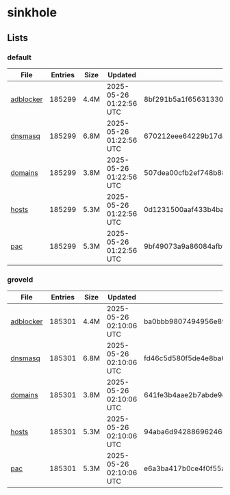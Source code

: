# sinkhole

## Lists

### default

|File|Entries|Size|Updated|Hash|
|-|-|-|-|-|
|[adblocker](https://raw.githubusercontent.com/groveld/sinkhole/lists/default/adblocker.txt)|185299|4.4M|2025-05-26 01:22:56 UTC|8bf291b5a1f65631330d7a6ea4f28bae30220db9964798741911e9d62664d24c|
|[dnsmasq](https://raw.githubusercontent.com/groveld/sinkhole/lists/default/dnsmasq.txt)|185299|6.8M|2025-05-26 01:22:56 UTC|670212eee64229b17d4e131c9249eee081e34db5795ef282aed015244444e093|
|[domains](https://raw.githubusercontent.com/groveld/sinkhole/lists/default/domains.txt)|185299|3.8M|2025-05-26 01:22:56 UTC|507dea00cfb2ef748b880385f82517c3ec4ecf23791063067c7e602b6866bffc|
|[hosts](https://raw.githubusercontent.com/groveld/sinkhole/lists/default/hosts.txt)|185299|5.3M|2025-05-26 01:22:56 UTC|0d1231500aaf433b4ba3f930ce7a1c10b8d2a134772d127ca0a3d1db2b7280f0|
|[pac](https://raw.githubusercontent.com/groveld/sinkhole/lists/default/pac.txt)|185299|5.3M|2025-05-26 01:22:56 UTC|9bf49073a9a86084afbf3db64d02325fef6a5b29fb54dd5c02818ef6ebe92099|

### groveld

|File|Entries|Size|Updated|Hash|
|-|-|-|-|-|
|[adblocker](https://raw.githubusercontent.com/groveld/sinkhole/lists/groveld/adblocker.txt)|185301|4.4M|2025-05-26 02:10:06 UTC|ba0bbb9807494956e891183240d66d57521c7dde9055ef499305e95a6a37932e|
|[dnsmasq](https://raw.githubusercontent.com/groveld/sinkhole/lists/groveld/dnsmasq.txt)|185301|6.8M|2025-05-26 02:10:06 UTC|fd46c5d580f5de4e8ba69094a620513aa463294cebd80e9ad91cb9808e9be391|
|[domains](https://raw.githubusercontent.com/groveld/sinkhole/lists/groveld/domains.txt)|185301|3.8M|2025-05-26 02:10:06 UTC|641fe3b4aae2b7abde9c6816ebaac83f795bfcd7818920d84b31db0f10179ea6|
|[hosts](https://raw.githubusercontent.com/groveld/sinkhole/lists/groveld/hosts.txt)|185301|5.3M|2025-05-26 02:10:06 UTC|94aba6d94288696246046747aa1b9627bb5cea838caad5876bd02788e175ec85|
|[pac](https://raw.githubusercontent.com/groveld/sinkhole/lists/groveld/pac.txt)|185301|5.3M|2025-05-26 02:10:06 UTC|e6a3ba417b0ce4f0f55ae758f654c5a4549eb3495ff88a873c99e8a037ecef2b|
